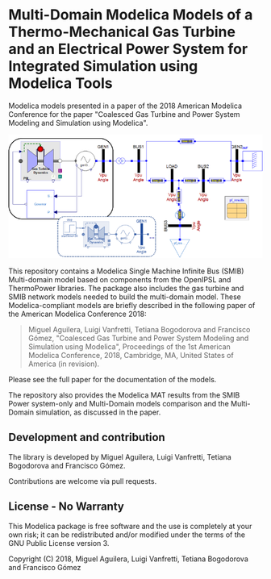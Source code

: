 # Multi-Domain Modelica Models of a Thermo-Mechanical Gas Turbine and an Electrical Power System for Integrated Simulation using Modelica Tools

Modelica models presented in a paper of the 2018 American Modelica Conference for the paper "Coalesced Gas Turbine and Power System Modeling and Simulation using Modelica".

![Multi-domain SMIB model](https://github.com/ALSETLab/2018_AmericanModelicaConf_PowerGrid_plus_PowerSystems/blob/master/Results/images/MDSMIBModel.tif)

This repository contains a Modelica Single Machine Infinite Bus (SMIB) Multi-domain model based on components from the OpenIPSL and ThermoPower libraries. The package also includes the gas turbine and SMIB network models needed to build the multi-domain model. These Modelica-compliant models are briefly described in the following paper of the American Modelica Conference 2018:

> Miguel Aguilera, Luigi Vanfretti, Tetiana Bogodorova and Francisco Gómez, "Coalesced Gas Turbine and Power System Modeling and Simulation using Modelica", Proceedings of the 1st American Modelica Conference, 2018, Cambridge, MA, United States of America (in revision).

Please see the full paper for the documentation of the models.

The repository also provides the Modelica MAT results from the SMIB Power system-only and Multi-Domain models comparison and the Multi-Domain simulation, as discussed in the paper.

## Development and contribution
The library is developed by Miguel Aguilera, Luigi Vanfretti, Tetiana Bogodorova and Francisco Gómez.

Contributions are welcome via pull requests.

## License - No Warranty
This Modelica package is free software and the use is completely at your own risk; it can be redistributed and/or modified under the terms of the GNU Public License version 3.

Copyright (C) 2018, Miguel Aguilera, Luigi Vanfretti, Tetiana Bogodorova and Francisco Gómez
